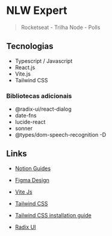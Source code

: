 # NLW Expert

> Rocketseat - Trilha Node - Polls

## Tecnologias

- Typescript / Javascript
- React.js
- Vite.js
- Tailwind CSS

### Bibliotecas adicionais

- @radix-ui/react-dialog
- date-fns
- lucide-react
- sonner
- @types/dom-speech-recognition -D

## Links

- [Notion Guides](https://efficient-sloth-d85.notion.site/NLW-14-Expert-9e11ff472de64b08a5f9e277a20c3ecc)

- [Figma Design](https://www.figma.com/community/file/1336456128647909148)

- [Vite Js](https://vitejs.dev/)

- [Tailwind CSS](https://tailwindcss.com/)

- [Tailwind CSS installation guide](https://tailwindcss.com/docs/guides/vite#react)

- [Radix UI](https://www.radix-ui.com/primitives)
